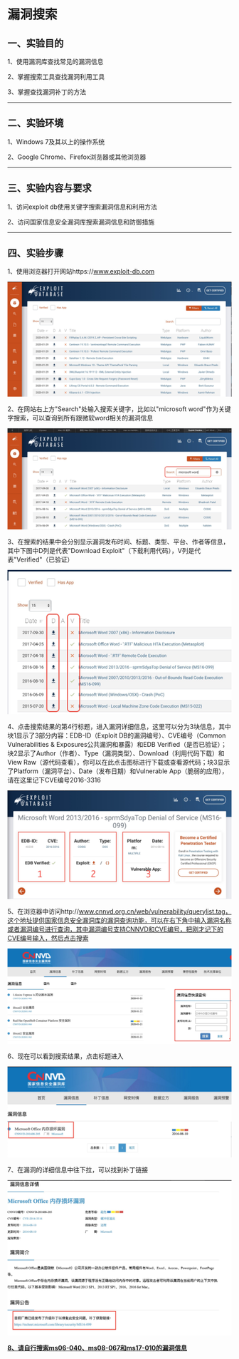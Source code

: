 # 漏洞搜索

## 一、实验目的

1、使用漏洞库查找常见的漏洞信息

2、掌握搜索工具查找漏洞利用工具

3、掌握查找漏洞补丁的方法

------

## 二、实验环境

1、Windows 7及其以上的操作系统

2、Google Chrome、Firefox浏览器或其他浏览器

------


## 三、实验内容与要求
1、访问exploit db使用关键字搜索漏洞信息和利用方法

2、访问国家信息安全漏洞库搜索漏洞信息和防御措施

------

## 四、实验步骤

1、使用浏览器打开网站https://www.exploit-db.com

![](images\1.jpg)

2、在网站右上方"Search"处输入搜索关键字，比如以"microsoft word"作为关键字搜索，可以查询到所有跟微软word相关的漏洞信息

![](images\2.jpg)

3、在搜索的结果中会分别显示漏洞发布时间、标题、类型、平台、作者等信息，其中下图中D列是代表"Download Exploit"（下载利用代码），V列是代表"Verified"（已验证）

![](images\3.jpg)

4、点击搜索结果的第4行标题，进入漏洞详细信息，这里可以分为3块信息，其中块1显示了3部分内容：EDB-ID（Exploit DB的漏洞编号）、CVE编号（Common Vulnerabilities & Exposures公共漏洞和暴露）和EDB Verified（是否已验证）；块2显示了Author（作者）、Type（漏洞类型）、Download（利用代码下载）和View Raw（源代码查看），你可以在此点击图标进行下载或查看源代码；块3显示了Platform（漏洞平台）、Date（发布日期）和Vulnerable App（脆弱的应用），请在这里记下CVE编号2016-3316

![](images\4.jpg)

5、在浏览器中访问http://www.cnnvd.org.cn/web/vulnerability/querylist.tag，这个地址提供国家信息安全漏洞库的漏洞查询功能，可以在右下角中输入漏洞名称或者漏洞编号进行查询，其中漏洞编号支持CNNVD和CVE编号，把刚才记下的CVE编号输入，然后点击搜索

![](images\5.jpg)



6、现在可以看到搜索结果，点击标题进入

![](images\6.jpg)

7、在漏洞的详细信息中往下拉，可以找到补丁链接

![](images\7.jpg)

**<u>8、请自行搜索ms06-040、ms08-067和ms17-010的漏洞信息</u>**
